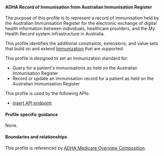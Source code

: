 #### ADHA Record of Immunisation from Australian Immunisation Register
The purpose of this profile is to represent a record of immunisation held by the Australian Immunisation Register for the electronic exchange of digital health information between individuals, healthcare providers, and the My Health Record system infrastructure in Australia.

This profile identifies the additional constraints, extensions, and value sets that build on and extend [Immunization](http://hl7.org/fhir/R4/immunization.html) that are supported. 

This profile is designed to set an Immunization standard for:
* Query for a patient's immunisations as held on the Australian Immunisation Register
* Record or update an immunisation record for a patient as held on the Australian Immunisation Register

This profile is used by the following APIs:
* [insert API endpoint](StructureDefinition-TBD-1.html)

#### Profile specific guidance
None.

#### Boundaries and relationships
This profile is referenced by 
[ADHA Medicare Overview Composition](StructureDefinition-dh-composition-mov-1.html).